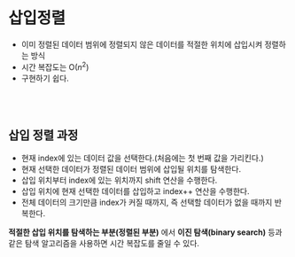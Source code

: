 # 삽입정렬

- 이미 정렬된 데이터 범위에 정렬되지 않은 데이터를 적절한 위치에 삽입시켜 정렬하는 방식
- 시간 복잡도는 O($n^2$)
- 구현하기 쉽다.

<br><br>

## 삽입 정렬 과정
- 현재 index에 있는 데이터 값을 선택한다.(처음에는 첫 번째 값을 가리킨다.)
- 현재 선택한 데이터가 정렬된 데이터 범위에 삽입될 위치를 탐색한다.
- 삽입 위치부터 index에 있는 위치까지 shift 연산을 수행한다.
- 삽입 위치에 현재 선택한 데이터를 삽입하고 index++ 연산을 수행한다.
- 전체 데이터의 크기만큼 index가 커질 때까지, 즉 선택할 데이터가 없을 때까지 반복한다.

__적절한 삽입 위치를 탐색하는 부분(정렬된 부분)__ 에서 __이진 탐색(binary search)__ 등과 같은 탐색 알고리즘을 사용하면 시간 복잡도를 줄일 수 있다.